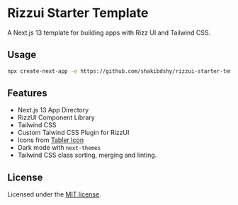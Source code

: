 # Rizzui Starter Template

A Next.js 13 template for building apps with Rizz UI and Tailwind CSS.

## Usage

```bash
npx create-next-app -e https://github.com/shakibdshy/rizzui-starter-template
```

## Features

- Next.js 13 App Directory
- RizzUI Component Library
- Tailwind CSS
- Custom Talwind CSS Plugin for RizzUI
- Icons from [Tabler Icon](https://tabler-icons.io/)
- Dark mode with `next-themes`
- Tailwind CSS class sorting, merging and linting.

## License

Licensed under the [MIT license](https://choosealicense.com/licenses/mit/).
